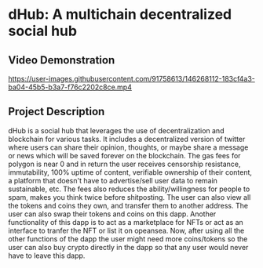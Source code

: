 # dHub: A multichain decentralized social hub
 
## Video Demonstration 


https://user-images.githubusercontent.com/91758613/146268112-183cf4a3-ba04-45b5-b3a7-f76c2202c8ce.mp4


## Project Description
dHub is a social hub that leverages the use of decentralization and blockchain for various tasks. It includes a decentralized version of twitter where users can share their opinion, thoughts, or maybe share a message or news which will be saved forever on the blockchain. The gas fees for polygon is near 0 and in return the user receives censorship resistance, immutability, 100% uptime of content, verifiable ownership of their content, a platform that doesn't have to advertise/sell user data to remain sustainable, etc. The fees also reduces the ability/willingness for people to spam, makes you think twice before shitposting. The user can also view all the tokens and coins they own, and transfer them to another address. The user can also swap their tokens and coins on this dapp. Another functionality of this dapp is to act as a marketplace for NFTs or act as an interface to tranfer the NFT or list it on opeansea. Now, after using all the other functions of the dapp the user might need more coins/tokens so the user can also buy crypto directly in the dapp so that any user would never have to leave this dapp.







